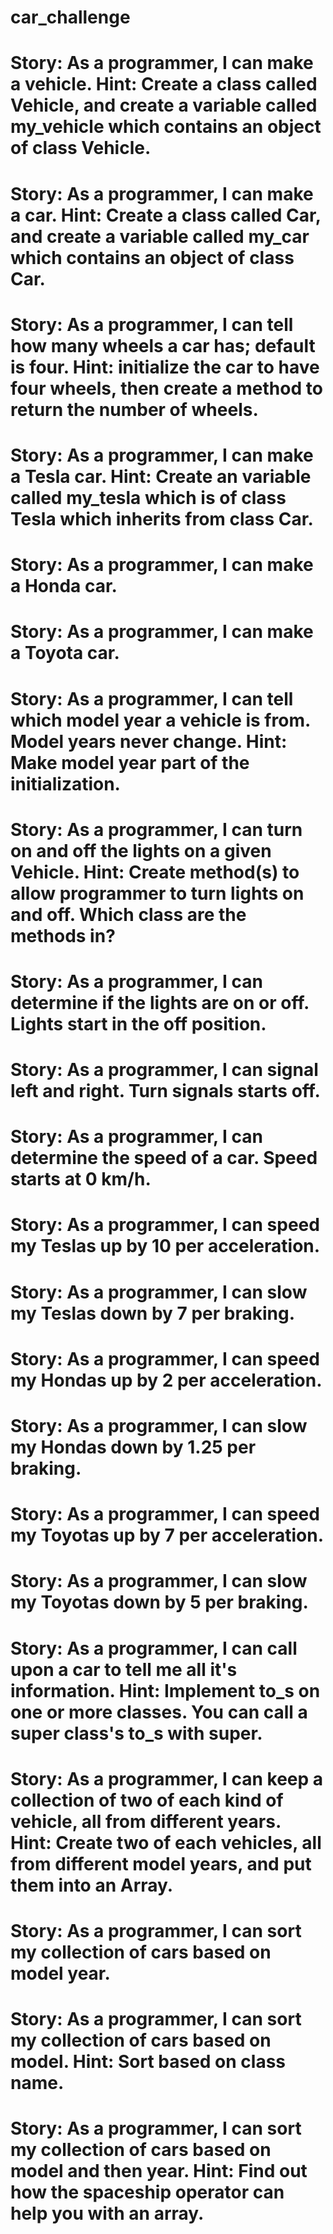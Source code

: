 # car_challenge

# Story:	As a programmer, I can make a vehicle. Hint:	Create a class called Vehicle, and create a variable called my_vehicle which contains an object of class Vehicle.

# Story:	As a programmer, I can make a car. Hint:	Create a class called Car, and create a variable called my_car which contains an object of class Car.

# Story:	As a programmer, I can tell how many wheels a car has; default is four. Hint:	initialize the car to have four wheels, then create a method to return the number of wheels.

# Story:	As a programmer, I can make a Tesla car. Hint:	Create an variable called my_tesla which is of class Tesla which inherits from class Car.

# Story:	As a programmer, I can make a Honda car.

# Story:	As a programmer, I can make a Toyota car.

# Story:	As a programmer, I can tell which model year a vehicle is from. Model years never change. Hint:	Make model year part of the initialization.

# Story:	As a programmer, I can turn on and off the lights on a given Vehicle. Hint:	Create method(s) to allow programmer to turn lights on and off. Which class are the methods in?

# Story:	As a programmer, I can determine if the lights are on or off. Lights start in the off position.

# Story: As a programmer, I can signal left and right. Turn signals starts off.

# Story:	As a programmer, I can determine the speed of a car. Speed starts at 0 km/h.

# Story:	As a programmer, I can speed my Teslas up by 10 per acceleration.

# Story:	As a programmer, I can slow my Teslas down by 7 per braking.

# Story:	As a programmer, I can speed my Hondas up by 2 per acceleration.

# Story:	As a programmer, I can slow my Hondas down by 1.25 per braking.

# Story:	As a programmer, I can speed my Toyotas up by 7 per acceleration.

# Story:	As a programmer, I can slow my Toyotas down by 5 per braking.

# Story: As a programmer, I can call upon a car to tell me all it's information. Hint: Implement to_s on one or more classes. You can call a super class's to_s with super.

# Story:	As a programmer, I can keep a collection of two of each kind of vehicle, all from different years. Hint:	Create two of each vehicles, all from different model years, and put them into an Array.

# Story:	As a programmer, I can sort my collection of cars based on model year.

# Story:	As a programmer, I can sort my collection of cars based on model. Hint:	Sort based on class name.

# Story:	As a programmer, I can sort my collection of cars based on model and then year. Hint: Find out how the spaceship operator can help you with an array.
